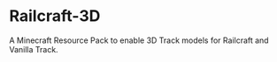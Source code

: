 # Railcraft-3D
A Minecraft Resource Pack to enable 3D Track models for Railcraft and Vanilla Track.
